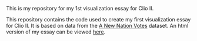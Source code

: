 This is my repository for my 1st visualization essay for Clio II.

This repository contains the code used to create my first visualization essay for Clio II. It is based on data from the [A New Nation Votes](http://elections.lib.tufts.edu/) dataset. An html version of my essay can be viewed [here](https://jccatalano.github.io/visualization1/01-first-viz.html).